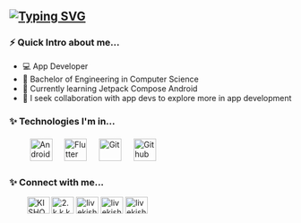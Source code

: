 [![Typing SVG](https://readme-typing-svg.demolab.com?font=Fira+Code&pause=1000&color=FFFFFF&random=false&width=500&lines=Hi+there+%F0%9F%91%8B%2C+I'm+Kishore+Kumar+Sivakumar)](https://git.io/typing-svg)
---
### ⚡ Quick Intro about me...
- 💻 App Developer
- 🏫 Bachelor of Engineering in Computer Science
- 🌱 Currently learning Jetpack Compose Android
- 👯 I seek collaboration with app devs to explore more in app development
<!--- 🧑‍💻 Explore my Leetcode Profile: 
&nbsp;
[![LeetCode](https://img.shields.io/badge/LeetCode-000000?style=flat-square&logo=LeetCode&logoColor=#d16c06)](https://leetcode.com/livekishore2001/)-->
### ✨ Technologies I'm in...
<p float="left"> &nbsp; &nbsp; &nbsp; &nbsp;
<img style="padding:5px;" align="center" alt="Android" width="40px"  src="https://github.com/KISHORE-KUMAR-S/KISHORE-KUMAR-S/assets/77736919/92328793-4077-4434-836a-262d8ff3d57b" /> &nbsp;
<img style="padding:5px;" align="center" alt="Flutter" width="40px"  src="https://www.vectorlogo.zone/logos/flutterio/flutterio-icon.svg" /> &nbsp;
<img style="padding:5px;" align="center" alt="Git" width="40px"  src="https://www.vectorlogo.zone/logos/git-scm/git-scm-icon.svg" /> &nbsp;
<img style="padding:5px;" align="center" alt="Github" width="40px"  src="https://cdn.jsdelivr.net/npm/simple-icons@3.0.1/icons/github.svg" /> &nbsp;
</p>

### ✨ Connect with me...
<p float="left"> &nbsp; &nbsp; &nbsp; &nbsp;
<a href="https://www.linkedin.com/in/kishore-kumar-s-8b0683201/" target="blank"><img align="center" src="https://raw.githubusercontent.com/rahuldkjain/github-profile-readme-generator/master/src/images/icons/Social/linked-in-alt.svg" alt="KISHORE KUMAR S" height="30" width="40" /></a>
<a href="https://www.instagram.com/2.k.k.k.1/" target="blank"><img align="center" src="https://raw.githubusercontent.com/rahuldkjain/github-profile-readme-generator/master/src/images/icons/Social/instagram.svg" alt="2.k.k.k.1" height="30" width="40" /></a>
<a href="https://leetcode.com/livekishore2001/" target="blank"><img align="center" src="https://raw.githubusercontent.com/rahuldkjain/github-profile-readme-generator/master/src/images/icons/Social/leet-code.svg" alt="livekishore2001" height="30" width="40" /></a>
<a href="https://www.geeksforgeeks.org/user/livekishore2001/" target="blank"><img align="center" src="https://raw.githubusercontent.com/rahuldkjain/github-profile-readme-generator/master/src/images/icons/Social/geeks-for-geeks.svg" alt="livekishore2001" height="30" width="40" /></a>
  <a href="https://www.hackerrank.com/profile/livekishore2001" target="blank"><img align="center" src="https://raw.githubusercontent.com/rahuldkjain/github-profile-readme-generator/master/src/images/icons/Social/hackerrank.svg" alt="livekishore2001" height="30" width="40" /></a>
</p>
<!--
**KISHORE-KUMAR-S/KISHORE-KUMAR-S** is a ✨ _special_ ✨ repository because its `README.md` (this file) appears on your GitHub profile.

Here are some ideas to get you started:

- 🔭 I’m currently working on ...
- 🌱 I’m currently learning ...
- 👯 I’m looking to collaborate on ...
- 🤔 I’m looking for help with ...
- 💬 Ask me about ...
- 📫 How to reach me: ...
- 😄 Pronouns: ...
- ⚡ Fun fact: ...
-->
